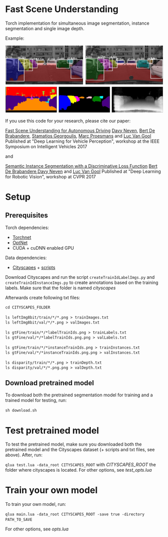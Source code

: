 # Fast Scene Understanding

Torch implementation for simultaneous image segmentation, instance segmentation and single image depth.

Example: 

<img src="imgs/img.png" width="900px" />

If you use this code for your research, please cite our paper: 

[Fast Scene Understanding for Autonomous Driving](https://arxiv.org/abs/1708.02550)
[Davy Neven](https://www.kuleuven.be/wieiswie/nl/person/00104627), [Bert De Brabandere](https://www.kuleuven.be/wieiswie/nl/person/00096935), [Stamatios Georgoulis](http://homes.esat.kuleuven.be/~sgeorgou/), [Marc Proesmans](https://www.kuleuven.be/wieiswie/nl/person/00003449) and [Luc Van Gool](https://www.vision.ee.ethz.ch/en/members/get_member.cgi?id=1)
Published at "Deep Learning for Vehicle Perception", workshop at the IEEE Symposium on Intelligent Vehicles 2017

and

[Semantic Instance Segmentation with a Discriminative Loss Function](https://arxiv.org/abs/1708.02551)
[Bert De Brabandere](https://www.kuleuven.be/wieiswie/nl/person/00096935),[Davy Neven](https://www.kuleuven.be/wieiswie/nl/person/00104627) and [Luc Van Gool](https://www.vision.ee.ethz.ch/en/members/get_member.cgi?id=1)
Published at "Deep Learning for Robotic Vision", workshop at CVPR 2017



# Setup

## Prerequisites

Torch dependencies: 

- [Torchnet](https://github.com/torchnet/torchnet)
- [OptNet](https://github.com/fmassa/optimize-net)
- CUDA + cuDNN enabled GPU

Data dependencies: 

- [Cityscapes](https://www.cityscapes-dataset.com/) + [scripts](https://github.com/mcordts/cityscapesScripts)

Download Cityscapes and run the script `createTrainIdLabelImgs.py` and `createTrainIdInstanceImgs.py` to create annotations based on the training labels. Make sure that the folder is named *cityscapes*

Afterwards create following txt files: 

```
cd CITYSCAPES_FOLDER

ls leftImg8bit/train/*/*.png > trainImages.txt
ls leftImg8bit/val/*/*.png > valImages.txt

ls gtFine/train/*/*labelTrainIds.png > trainLabels.txt
ls gtFine/val/*/*labelTrainIds.png.png > valLabels.txt

ls gtFine/train/*/*instanceTrainIds.png > trainInstances.txt
ls gtFine/val/*/*instanceTrainIds.png.png > valInstances.txt

ls disparity/train/*/*.png > trainDepth.txt
ls disparity/val/*/*.png.png > valDepth.txt

```

## Download pretrained model

To download both the pretrained segmentation model for training and a trained model for testing, run: 

```sh download.sh```

# Test pretrained model

To test the pretrained model, make sure you downloaded both the pretrained model and the Cityscapes dataset (+ scripts and txt files, see above). After, run:

```qlua test.lua -data_root CITYSCAPES_ROOT``` with *CITYSCAPES_ROOT* the folder where cityscapes is located. For other options, see *test_opts.lua*

# Train your own model
To train your own model, run: 

```qlua main.lua -data_root CITYSCAPES_ROOT -save true -directory PATH_TO_SAVE```

For other options, see *opts.lua*










